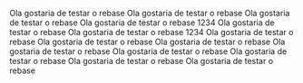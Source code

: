 Ola gostaria de testar o rebase
Ola gostaria de testar o rebase
Ola gostaria de testar o rebase
Ola gostaria de testar o rebase 1234
Ola gostaria de testar o rebase
Ola gostaria de testar o rebase 1234
Ola gostaria de testar o rebase
Ola gostaria de testar o rebase
Ola gostaria de testar o rebase
Ola gostaria de testar o rebase
Ola gostaria de testar o rebase
Ola gostaria de testar o rebase
Ola gostaria de testar o rebase
Ola gostaria de testar o rebase